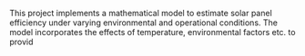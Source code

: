 This project implements a mathematical model to estimate solar panel efficiency  under varying environmental and operational conditions.
 The model incorporates the effects of temperature, environmental factors etc. to provid
